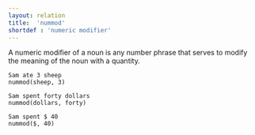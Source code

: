 ```yaml
---
layout: relation
title:  'nummod'
shortdef : 'numeric modifier'
---
```


A numeric modifier of a noun is any number phrase that serves to
modify the meaning of the noun with a quantity.

~~~ sdparse
Sam ate 3 sheep
nummod(sheep, 3)
~~~

~~~ sdparse
Sam spent forty dollars
nummod(dollars, forty)
~~~

~~~ sdparse
Sam spent $ 40
nummod($, 40)
~~~
